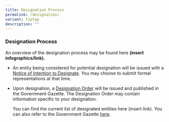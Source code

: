 ```yaml
---
title: Designation Process
permalink: /designation/
variant: tiptap
description: ""
---
```

<h3><strong>Designation Process</strong></h3><p>An overview of the designation process may be found here <strong>(insert infographics/link).</strong></p><ul data-tight="true" class="tight"><li><p>An entity being considered for potential designation will be issued with a <u>Notice of Intention to Designate</u>. You may choose to submit formal representations at that time.</p><p></p></li><li><p>Upon designation, a <u>Designation Order</u> will be issued and published in the Government Gazette. The Designation Order may contain information specific to your designation.</p><p></p><p>You can find the current list of designated entities here (insert link). You can also refer to the Government Gazette <a href="https://www.egazette.com.sg/" rel="noopener noreferrer nofollow" target="_blank">here</a>.</p></li></ul><p></p>
